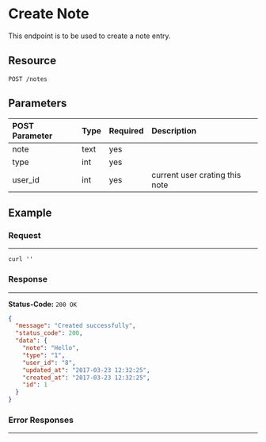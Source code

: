 # Create Note

This endpoint is to be used to create a note entry.

## Resource

```
POST /notes
```

## Parameters

POST Parameter | Type   | Required | Description
:------------ | :----- | :------- | :----------
note | text | yes |
type | int | yes |
user_id | int | yes | current user crating this note


## Example

### Request

--------------------------------------------------------------------------------

```curl
curl ''
```

### Response

--------------------------------------------------------------------------------

**Status-Code:** `200 OK`

```json
{
  "message": "Created successfully",
  "status_code": 200,
  "data": {
    "note": "Hello",
    "type": "1",
    "user_id": "8",
    "updated_at": "2017-03-23 12:32:25",
    "created_at": "2017-03-23 12:32:25",
    "id": 1
  }
}
```

### Error Responses

--------------------------------------------------------------------------------
